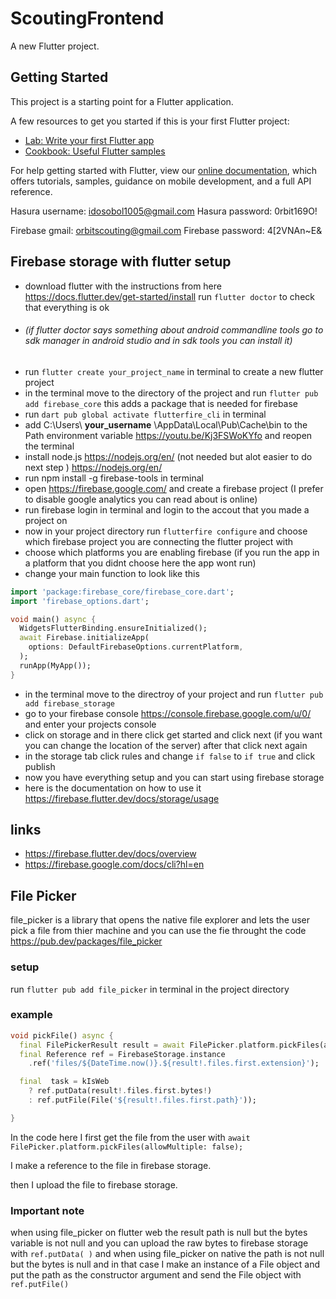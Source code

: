 # ScoutingFrontend

A new Flutter project.

## Getting Started

This project is a starting point for a Flutter application.

A few resources to get you started if this is your first Flutter project:

- [Lab: Write your first Flutter app](https://flutter.dev/docs/get-started/codelab)
- [Cookbook: Useful Flutter samples](https://flutter.dev/docs/cookbook)

For help getting started with Flutter, view our
[online documentation](https://flutter.dev/docs), which offers tutorials,
samples, guidance on mobile development, and a full API reference.


Hasura username: idosobol1005@gmail.com
Hasura password: 0rbit169O!

Firebase gmail: orbitscouting@gmail.com
Firebase password: 4[2VNAn~E&



## Firebase storage with flutter setup
- download flutter with the instructions from here https://docs.flutter.dev/get-started/install  run `flutter doctor` to check that everything is ok
 - ###### (if flutter doctor says something about android commandline tools go to sdk manager in android studio and in sdk tools you can install it)
- run `flutter create your_project_name` in terminal  to create a new flutter project
- in the terminal move to the directory of the project and run `flutter pub add firebase_core` this adds a package that is needed for firebase
- run `dart pub global activate flutterfire_cli` in terminal
- add C:\Users\ **your_username** \AppData\Local\Pub\Cache\bin to the Path environment variable https://youtu.be/Kj3FSWoKYfo and reopen the terminal
- install node.js https://nodejs.org/en/ (not needed but alot easier to do next step ) https://nodejs.org/en/
- run npm install -g firebase-tools in terminal
- open https://firebase.google.com/ and create a firebase project (I prefer to disable google analytics you can read about is online)
- run firebase login in terminal and login to the accout that you made a project on
- now in your project directory run `flutterfire configure` and choose which firebase project you are connecting the flutter project with
- choose which platforms you are enabling firebase (if you run the app in a platform that you didnt choose here the app wont run)
- change your main function to look like this
```dart
import 'package:firebase_core/firebase_core.dart';
import 'firebase_options.dart';

void main() async {
  WidgetsFlutterBinding.ensureInitialized();
  await Firebase.initializeApp(
    options: DefaultFirebaseOptions.currentPlatform,
  );
  runApp(MyApp());
}
```

- in the terminal move to the directroy of your project and run `flutter pub add firebase_storage`
- go to your firebase console https://console.firebase.google.com/u/0/ and  enter your projects console
- click on storage and in there click get started and click next (if you want you can change the location of the server) after that click next again
- in the storage tab click rules and change `if false` to `if true` and click publish
- now you have everything setup and you can start using firebase storage 
- here is the documentation on how to use it https://firebase.flutter.dev/docs/storage/usage

## links
- https://firebase.flutter.dev/docs/overview
- https://firebase.google.com/docs/cli?hl=en

## File Picker
file_picker is a library that opens the native file explorer and lets the user pick a file from thier machine and you can use the fie throught the code https://pub.dev/packages/file_picker
 
 ### setup
run `flutter pub add file_picker` in terminal in the project directory

### example
```dart
void pickFile() async {
  final FilePickerResult result = await FilePicker.platform.pickFiles(allowMultiple: false);
  final Reference ref = FirebaseStorage.instance
    .ref('files/${DateTime.now()}.${result!.files.first.extension}');

  final  task = kIsWeb
    ? ref.putData(result!.files.first.bytes!)
    : ref.putFile(File('${result!.files.first.path}'));

}
```
In the code here I first get the file from the user with `await FilePicker.platform.pickFiles(allowMultiple: false);`

I make a reference to the file in firebase storage.

then I upload the file to firebase storage.
### Important note
when using file_picker on flutter web the result path is null but the bytes variable is not null and you can upload the raw bytes to firebase storage with `ref.putData( )` and when using
file_picker on native the path is not null but the bytes is null and in that case I make an instance of a File object and put the path as the constructor argument and send the File object with `ref.putFile()`

